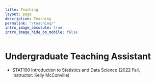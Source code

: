 ```yaml
---
title: Teaching
layout: page
description: Teaching
permalink: "/teaching/"
intro_image_absolute: true
intro_image_hide_on_mobile: false
---
```


# Undergraduate Teaching Assistant

* STAT100 Introduction to Statistics and Data Science (2022 Fall, Instructor: Kelly McConville)
